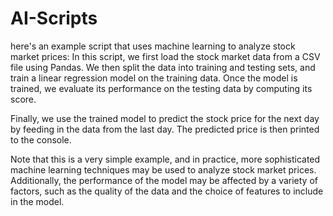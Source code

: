 # AI-Scripts
here's an example script that uses machine learning to analyze stock market prices:
In this script, we first load the stock market data from a CSV file using Pandas. We then split the data into training and testing sets, and train a linear regression model on the training data. Once the model is trained, we evaluate its performance on the testing data by computing its score.

Finally, we use the trained model to predict the stock price for the next day by feeding in the data from the last day. The predicted price is then printed to the console.

Note that this is a very simple example, and in practice, more sophisticated machine learning techniques may be used to analyze stock market prices. Additionally, the performance of the model may be affected by a variety of factors, such as the quality of the data and the choice of features to include in the model.
